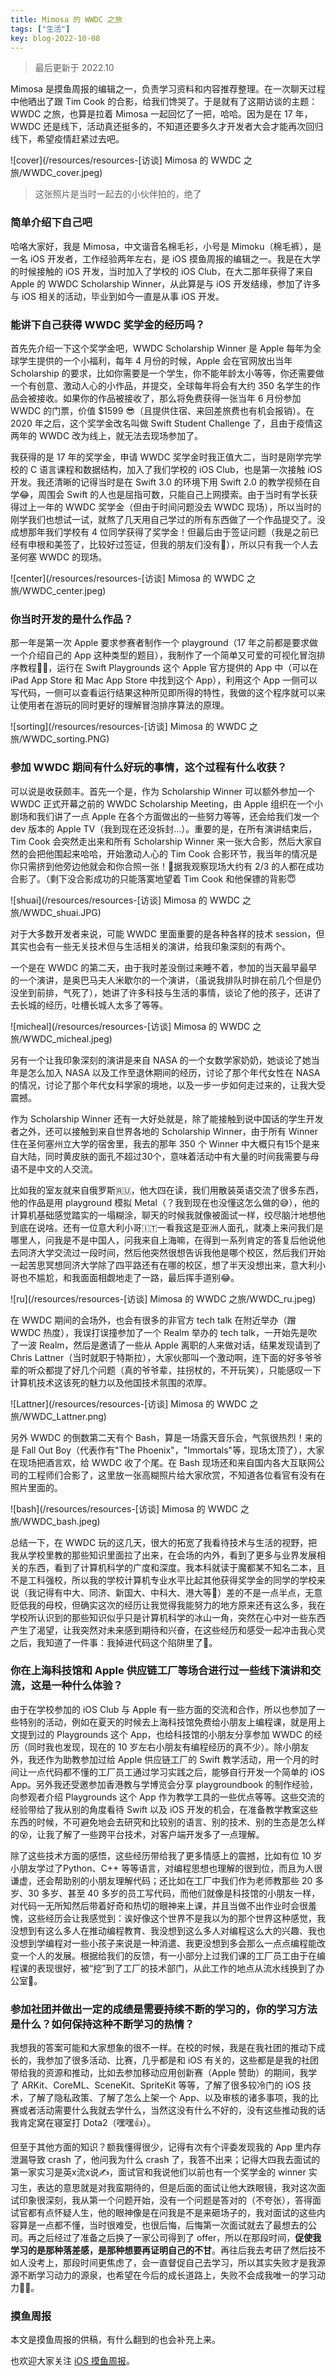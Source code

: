 ```yaml
---
title: Mimosa 的 WWDC 之旅
tags: ["生活"]
key: blog-2022-10-08
---
```


> 最后更新于 2022.10

Mimosa 是摸鱼周报的编辑之一，负责学习资料和内容推荐整理。在一次聊天过程中他晒出了跟 Tim Cook 的合影，给我们馋哭了。于是就有了这期访谈的主题：WWDC 之旅，也算是拉着 Mimosa 一起回忆了一把，哈哈。因为是在 17 年，WWDC 还是线下，活动真还挺多的，不知道还要多久才开发者大会才能再次回归线下，希望疫情赶紧过去吧。

![cover](/resources/resources-[访谈] Mimosa 的 WWDC 之旅/WWDC_cover.jpeg)

<!--more-->

> 这张照片是当时一起去的小伙伴拍的，绝了

### 简单介绍下自己吧

哈咯大家好，我是 Mimosa，中文谐音名棉毛衫，小号是 Mimoku（棉毛裤），是一名 iOS 开发者，工作经验两年左右，是 iOS 摸鱼周报的编辑之一。我是在大学的时候接触的 iOS 开发，当时加入了学校的 iOS Club，在大二那年获得了来自 Apple 的 WWDC Scholarship Winner，从此算是与 iOS 开发结缘，参加了许多与 iOS 相关的活动，毕业到如今一直是从事 iOS 开发。

### 能讲下自己获得 WWDC 奖学金的经历吗？

首先先介绍一下这个奖学金吧，WWDC Scholarship Winner 是 Apple 每年为全球学生提供的一个小福利，每年 4 月份的时候，Apple 会在官网放出当年 Scholarship 的要求，比如你需要是一个学生，你不能年龄太小等等，你还需要做一个有创意、激动人心的小作品，并提交，全球每年将会有大约 350 名学生的作品会被接收。如果你的作品被接收了，那么将免费获得一张当年 6 月份参加 WWDC 的门票，价值 $1599 😎（且提供住宿、来回差旅费也有机会报销）。在 2020 年之后，这个奖学金改名叫做 Swift Student Challenge 了，且由于疫情这两年的 WWDC 改为线上，就无法去现场参加了。

我获得的是 17 年的奖学金，申请 WWDC 奖学金时我正值大二，当时是刚学完学校的 C 语言课程和数据结构，加入了我们学校的 iOS Club，也是第一次接触 iOS 开发。我还清晰的记得当时是在 Swift 3.0 的环境下用 Swift 2.0 的教学视频在自学😂，周围会 Swift 的人也是屈指可数，只能自己上网摸索。由于当时有学长获得过上一年的 WWDC 奖学金（但由于时间问题没去 WWDC 现场），所以当时的刚学我们也想试一试，就熬了几天用自己学过的所有东西做了一个作品提交了。没成想那年我们学校有 4 位同学获得了奖学金！但最后由于签证问题（我是之前已经有申根和美签了，比较好过签证，但我的朋友们没有🥲），所以只有我一个人去圣何塞 WWDC 的现场。

![center](/resources/resources-[访谈] Mimosa 的 WWDC 之旅/WWDC_center.jpeg)

### 你当时开发的是什么作品？
那一年是第一次 Apple 要求参赛者制作一个 playground（17 年之前都是要求做一个介绍自己的 App 这种类型的题目），我制作了一个简单又可爱的可视化冒泡排序教程💂‍♀️，运行在 Swift Playgrounds 这个 Apple 官方提供的 App 中（可以在 iPad App Store 和 Mac App Store 中找到这个 App），利用这个 App 一侧可以写代码，一侧可以查看运行结果这种所见即所得的特性，我做的这个程序就可以来让使用者在游玩的同时更好的理解冒泡排序算法的原理。

![sorting](/resources/resources-[访谈] Mimosa 的 WWDC 之旅/WWDC_sorting.PNG)

### 参加 WWDC 期间有什么好玩的事情，这个过程有什么收获？

可以说是收获颇丰。首先一个是，作为 Scholarship Winner 可以额外参加一个 WWDC 正式开幕之前的 WWDC Scholarship Meeting，由 Apple 组织在一个小剧场和我们讲了一点 Apple 在各个方面做出的一些努力等等，还会给我们发一个 dev 版本的 Apple TV（我到现在还没拆封...）。重要的是，在所有演讲结束后，Tim Cook 会突然走出来和所有 Scholarship Winner 来一张大合影，然后大家自然的会把他围起来哈哈，开始激动人心的 Tim Cook 合影环节，我当年的情况是你只需挤到他旁边他就会和你合照一张！🤩据我观察现场大约有 2/3 的人都在成功合影了。（剩下没合影成功的只能落寞地望着 Tim Cook 和他保镖的背影😇

![shuai](/resources/resources-[访谈] Mimosa 的 WWDC 之旅/WWDC_shuai.JPG)

对于大多数开发者来说，可能 WWDC 里面重要的是各种各样的技术 session，但其实也会有一些无关技术但与生活相关的演讲，给我印象深刻的有两个。

一个是在 WWDC 的第二天，由于我时差没倒过来睡不着，参加的当天最早最早的一个演讲，是奥巴马夫人米歇尔的一个演讲，（虽说我排队时排在前几个但是仍没坐到前排，气死了），她讲了许多科技与生活的事情，谈论了他的孩子，还讲了去长城的经历，吐槽长城人太多了等等。

![micheal](/resources/resources-[访谈] Mimosa 的 WWDC 之旅/WWDC_micheal.jpeg)

另有一个让我印象深刻的演讲是来自 NASA 的一个女数学家奶奶，她谈论了她当年是怎么加入 NASA 以及工作至退休期间的经历，讨论了那个年代女性在 NASA 的情况，讨论了那个年代女科学家的境地，以及一步一步如何走过来的，让我大受震撼。

作为 Scholarship Winner 还有一大好处就是，除了能接触到说中国话的学生开发者之外，还可以接触到来自世界各地的 Scholarship Winner，由于所有 Winner 住在圣何塞州立大学的宿舍里，我去的那年 350 个 Winner 中大概只有15个是来自大陆，同时黄皮肤的面孔不超过30个，意味着活动中有大量的时间我需要与母语不是中文的人交流。

比如我的室友就来自俄罗斯🇷🇺，他大四在读，我们用散装英语交流了很多东西，他的作品是用 playground 模拟 Metal（？我到现在也没懂这怎么做的😅），他的计算机基础感觉踏实的一塌糊涂，聊天的时候我就像被面试一样，绞尽脑汁地想他到底在说啥。还有一位意大利小哥🇮🇹一看我这是亚洲人面孔，就凑上来问我们是哪里人，问我是不是中国人，问我来自上海嘛，在得到一系列肯定的答复后他说他去同济大学交流过一段时间，然后他突然很想告诉我他是哪个校区，然后我们开始一起苦思冥想同济大学除了四平路还有在哪的校区，想了半天没想出来，意大利小哥也不尴尬，和我面面相觑地走了一路，最后挥手道别😂。

![ru](/resources/resources-[访谈] Mimosa 的 WWDC 之旅/WWDC_ru.jpeg)

在 WWDC 期间的会场外，也会有很多的非官方 tech talk 在附近举办（蹭 WWDC 热度），我误打误撞参加了一个 Realm 举办的 tech talk，一开始先是吹了一波 Realm，然后是邀请了一些从 Apple 离职的人来做对话，结果发现请到了 Chris Lattner（当时就职于特斯拉），大家伙那叫一个激动啊，连下面的好多爷爷辈的听众都提了好几个问题（真的爷爷辈，拄拐杖的，不开玩笑），只能感叹一下计算机技术这该死的魅力以及他国技术氛围的浓厚。

![Lattner](/resources/resources-[访谈] Mimosa 的 WWDC 之旅/WWDC_Lattner.png)

另外 WWDC 的倒数第二天有个 Bash，算是一场露天音乐会，气氛很热烈！来的是 Fall Out Boy（代表作有"The Phoenix"，"Immortals"等，现场太顶了），大家在现场把酒言欢，给 WWDC 收了个尾。在 Bash 现场还和来自国内各大互联网公司的工程师们合影了，这里放一张高糊照片给大家欣赏，不知道各位看官有没有在照片里面的。

![bash](/resources/resources-[访谈] Mimosa 的 WWDC 之旅/WWDC_bash.jpeg)

总结一下，在 WWDC 玩的这几天，很大的拓宽了我看待技术与生活的视野，把我从学校里教的那些知识里面拉了出来，在会场的内外，看到了更多与业界发展相关的东西，看到了计算机科学的广度和深度。我本科就读于魔都某不知名二本，且不是工科强校，所以我的学校计算机专业水平比起其他获得奖学金的同学的学校来说（我记得有中大、同济、新国大、中科大、港大等🙂）差的不是一点半点，无意贬低我的母校，但确实这次的经历让我觉得我能努力的地方原来还有这么多，我在学校所认识到的那些知识似乎只是计算机科学的冰山一角，突然在心中对一些东西产生了渴望，让我突然对未来感到期待和兴奋，在这些经历和感受一起冲击我心灵之后，我知道了一件事：我掉进代码这个陷阱里了🥰。

### 你在上海科技馆和 Apple 供应链工厂等场合进行过一些线下演讲和交流，这是一种什么体验？

由于在学校参加的 iOS Club 与 Apple 有一些方面的交流和合作，所以也参加了一些特别的活动，例如在夏天的时候去上海科技馆免费给小朋友上编程课，就是用上文提到过的 Playgrounds 这个 App，也给科技馆的小朋友分享参加 WWDC 的经历（同时我也发现，现在的 10 岁左右小朋友有编程经历的真不少）。除小朋友外，我还作为助教参加过给 Apple 供应链工厂的 Swift 教学活动，用一个月的时间让一点代码都不懂的工厂员工通过学习实践之后，能够自行开发一个简单的 iOS App。另外我还受邀参加香港教与学博览会分享 playgroundbook 的制作经验，向参观者介绍 Playgrounds 这个 App 作为教学工具的一些优点等等。这些交流的经验带给了我从别的角度看待 Swift 以及 iOS 开发的机会，在准备教学教案这些东西的时候，不可避免地会去研究和比较别的语言、别的技术、别的生态是怎么样的😵，让我了解了一些跨平台技术，对客户端开发多了一点理解。

除了这些技术方面的感悟，这些经历带给我了更多情感上的震撼，比如有位 10 岁小朋友学过了Python、C++ 等等语言，对编程思想也理解的很到位，而且为人很谦虚，还会帮助别的小朋友理解代码；还比如在工厂中我们作为老师教那些 20 多岁、30 多岁、甚至 40 多岁的员工写代码，而他们就像是科技馆的小朋友一样，对代码一无所知然后带着好奇和热切的眼神来上课，并且当做不出作业时会很羞愧，这些经历会让我感觉到：诶好像这个世界不是我以为的那个世界这种感觉，我没想到有这么多人在推动编程教育、我没想到这么多人对编程这么大的兴趣、我也没想到学编程对一些小孩子来说是一种消遣、我更没想到多会那么一点点编程能改变一个人的发展。根据给我们的反馈，有一小部分上过我们课的工厂员工由于在编程课的表现很好，被“挖”到了工厂的技术部门，从此工作的地点从流水线换到了办公室🤑。

### 参加社团并做出一定的成绩是需要持续不断的学习的，你的学习方法是什么？如何保持这种不断学习的热情？

我想我的答案可能和大家想象的很不一样。在校的时候，我是在我社团的推动下成长的，我参加了很多活动、比赛，几乎都是和 iOS 有关的，这些都是是我的社团带给我的资源和推动，比如去参加移动应用创新赛（Apple 赞助）的期间，我学了 ARKit、CoreML、SceneKit、SpriteKit 等等，了解了很多较冷门的 iOS 技术，了解了隐私政策、了解了怎么上架一个 App、以及审核的诸多事项，我的比赛或者活动需要什么我就去学什么，当然这没有什么不好的，没有这些推动我的话我肯定窝在寝室打 Dota2（嘿嘿👍）。

但至于其他方面的知识？额我懂得很少，记得有次有个评委发现我的 App 里内存泄漏导致 crash 了，他问我为什么 crash 了，我答不出来；记得大四我去面试的第一家实习是英x流x说✍️，面试官和我说他们以前也有一个奖学金的 winner 实习生，表达的意思就是对我蛮期待的，但是后面的面试让他大跌眼镜，我对这次面试印象很深刻，我从第一个问题开始，没有一个问题是答对的（不夸张），答得面试官都有点怀疑人生，他的眼神像是在问我是不是来砸场子的，我对面试的这些内容算是一点都不懂，当时很难受，也很后悔，后悔第一次面试就去了最想去的公司。再之后经过了准备之后换了一家公司得到了 offer，所以在那段时间，**促使我学习的是那种落差感，是那种想要再证明自己的不甘**。再往后我去考研了然后技不如人没考上，那段时间更焦虑了，会一直督促自己去学习，所以其实失败才是我源源不断学习动力的源泉，也希望在今后的成长道路上，失败不会成我唯一的学习动力👨‍💻。

### 摸鱼周报

本文是摸鱼周报的供稿，有什么翻到的也会补充上来。

也欢迎大家关注 [iOS 摸鱼周报](https://github.com/zhangferry/iOSWeeklyLearning)。